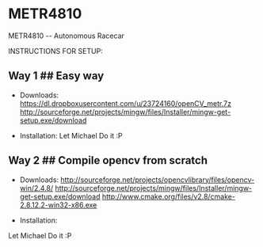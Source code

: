 METR4810
========

METR4810 -- Autonomous Racecar

INSTRUCTIONS FOR SETUP:

## Way 1 ## Easy way
- Downloads:
https://dl.dropboxusercontent.com/u/23724160/openCV_metr.7z
http://sourceforge.net/projects/mingw/files/Installer/mingw-get-setup.exe/download

- Installation:
Let Michael Do it :P


## Way 2 ##  Compile opencv from scratch
- Downloads:
http://sourceforge.net/projects/opencvlibrary/files/opencv-win/2.4.8/
http://sourceforge.net/projects/mingw/files/Installer/mingw-get-setup.exe/download
http://www.cmake.org/files/v2.8/cmake-2.8.12.2-win32-x86.exe

- Installation:

Let Michael Do it :P
